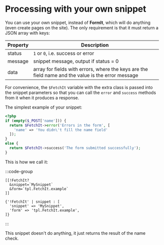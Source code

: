 # Processing with your own snippet

You can use your own snippet, instead of **FormIt**, which will do anything (even create pages on the site). The only requirement is that it must return a JSON array with keys:

| Property | Description                                                                                        |
|----------|----------------------------------------------------------------------------------------------------|
| status   | `1` or `0`, i.e. success or error                                                                  |
| message  | snippet message, output if status = 0                                                              |
| data     | array for fields with errors, where the keys are the field name and the value is the error message |

For convenience, the `$FetchIt` variable with the extra class is passed into the snippet parameters so that you can call the `error` and `success` methods from it when it produces a response.

The simplest example of your snippet:

```php
<?php
if (empty($_POST['name'])) {
  return $FetchIt->error('Errors in the form', [
    'name' => 'You didn\'t fill the name field'
  ]);
}
else {
  return $FetchIt->success('The form submitted successfully');
}
```

This is how we call it:

:::code-group

```modx
[[!FetchIt?
  &snippet=`MySnippet`
  &form=`tpl.FetchIt.example`
]]
```

```fenom
{'!FetchIt' | snippet : [
  'snippet' => 'MySnippet',
  'form' => 'tpl.FetchIt.example',
]}
```

:::

This snippet doesn't do anything, it just returns the result of the name check.
